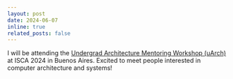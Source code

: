 ```yaml
---
layout: post
date: 2024-06-07
inline: true
related_posts: false
---
```


I will be attending the [Undergrad Architecture Mentoring Workshop (uArch)](https://sites.google.com/view/6th-uarch) at ISCA 2024 in Buenos Aires. Excited to meet people interested in computer architecture and systems!